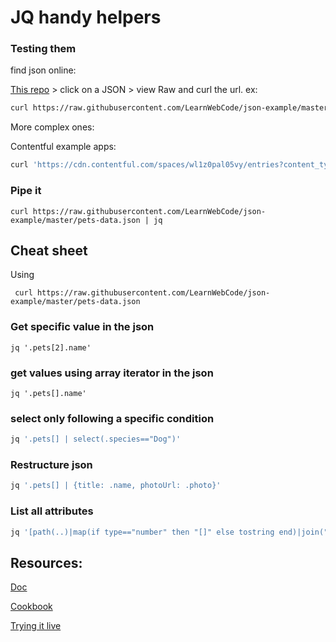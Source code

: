 # JQ handy helpers

### Testing them

find json online:

[This repo](https://github.com/LearnWebCode/json-example) > click on a JSON >  view Raw and curl the url.
ex: 
``` bash
curl https://raw.githubusercontent.com/LearnWebCode/json-example/master/pets-data.json
```
More complex ones:

Contentful example apps:

``` bash
curl 'https://cdn.contentful.com/spaces/wl1z0pal05vy/entries?content_type=2PqfXUJwE8qSYKuM0U6w8M&include=3' -H 'Accept: application/json, text/plain, */*' -H 'Referer: http://localhost:8080/equipe' -H 'Origin: http://localhost:8080' -H 'User-Agent: Mozilla/5.0 (Macintosh; Intel Mac OS X 10_13_3) AppleWebKit/537.36 (KHTML, like Gecko) Chrome/67.0.3396.87 Safari/537.36' -H 'Authorization: Bearer 0e3ec801b5af550c8a1257e8623b1c77ac9b3d8fcfc1b2b7494e3cb77878f92a'
```


### Pipe it

```
curl https://raw.githubusercontent.com/LearnWebCode/json-example/master/pets-data.json | jq
```

## Cheat sheet

Using 
```
 curl https://raw.githubusercontent.com/LearnWebCode/json-example/master/pets-data.json
```
###  Get specific value in the json
```
jq '.pets[2].name'
```

###  get values using array iterator in the json
```
jq '.pets[].name'
```

### select only following a specific condition

``` bash
jq '.pets[] | select(.species=="Dog")'
```

### Restructure json 

```bash
jq '.pets[] | {title: .name, photoUrl: .photo}'
```


### List all attributes

``` bash
jq '[path(..)|map(if type=="number" then "[]" else tostring end)|join(".")|split(".[]")|join("[]")]|unique|map("."+.)|.[]'
```


## Resources:

[Doc](https://stedolan.github.io/jq/manual/)

[Cookbook](https://github.com/stedolan/jq/wiki/Cookbook)

[Trying it live](https://jqplay.org/)
